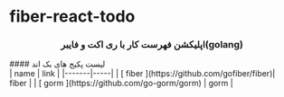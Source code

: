 # fiber-react-todo

<h3 align="center">
اپلیکشن فهرست کار با ری اکت و فایبر(golang)
</h3>

<div >
   #### لیست پکیج های بک اند
   <br/>
  | name | link |
  |-------|-----|
  | [ fiber ](https://github.com/gofiber/fiber)| fiber |
  | [ gorm ](https://github.com/go-gorm/gorm) | gorm |
</div>
